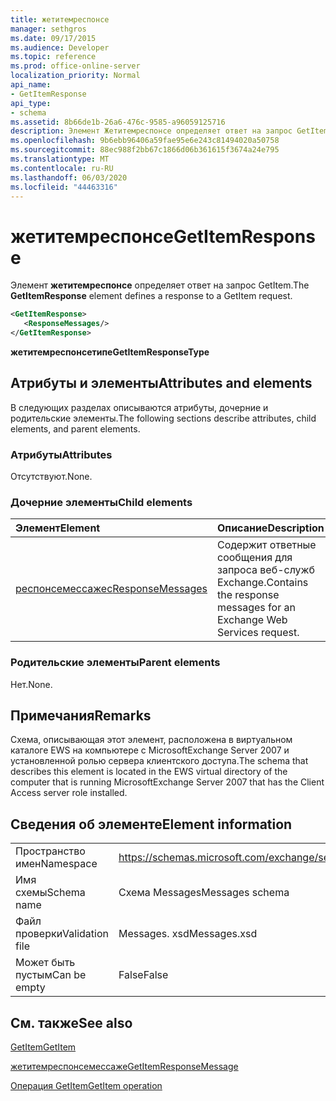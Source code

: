 ```yaml
---
title: жетитемреспонсе
manager: sethgros
ms.date: 09/17/2015
ms.audience: Developer
ms.topic: reference
ms.prod: office-online-server
localization_priority: Normal
api_name:
- GetItemResponse
api_type:
- schema
ms.assetid: 8b66de1b-26a6-476c-9585-a96059125716
description: Элемент Жетитемреспонсе определяет ответ на запрос GetItem.
ms.openlocfilehash: 9b6ebb96406a59fae95e6e243c81494020a50758
ms.sourcegitcommit: 88ec988f2bb67c1866d06b361615f3674a24e795
ms.translationtype: MT
ms.contentlocale: ru-RU
ms.lasthandoff: 06/03/2020
ms.locfileid: "44463316"
---
```

# <a name="getitemresponse"></a><span data-ttu-id="5aa9f-103">жетитемреспонсе</span><span class="sxs-lookup"><span data-stu-id="5aa9f-103">GetItemResponse</span></span>

<span data-ttu-id="5aa9f-104">Элемент **жетитемреспонсе** определяет ответ на запрос GetItem.</span><span class="sxs-lookup"><span data-stu-id="5aa9f-104">The **GetItemResponse** element defines a response to a GetItem request.</span></span> 
  
```xml
<GetItemResponse>
   <ResponseMessages/>
</GetItemResponse>
```

 <span data-ttu-id="5aa9f-105">**жетитемреспонсетипе**</span><span class="sxs-lookup"><span data-stu-id="5aa9f-105">**GetItemResponseType**</span></span>
## <a name="attributes-and-elements"></a><span data-ttu-id="5aa9f-106">Атрибуты и элементы</span><span class="sxs-lookup"><span data-stu-id="5aa9f-106">Attributes and elements</span></span>

<span data-ttu-id="5aa9f-107">В следующих разделах описываются атрибуты, дочерние и родительские элементы.</span><span class="sxs-lookup"><span data-stu-id="5aa9f-107">The following sections describe attributes, child elements, and parent elements.</span></span>
  
### <a name="attributes"></a><span data-ttu-id="5aa9f-108">Атрибуты</span><span class="sxs-lookup"><span data-stu-id="5aa9f-108">Attributes</span></span>

<span data-ttu-id="5aa9f-109">Отсутствуют.</span><span class="sxs-lookup"><span data-stu-id="5aa9f-109">None.</span></span>
  
### <a name="child-elements"></a><span data-ttu-id="5aa9f-110">Дочерние элементы</span><span class="sxs-lookup"><span data-stu-id="5aa9f-110">Child elements</span></span>

|<span data-ttu-id="5aa9f-111">**Элемент**</span><span class="sxs-lookup"><span data-stu-id="5aa9f-111">**Element**</span></span>|<span data-ttu-id="5aa9f-112">**Описание**</span><span class="sxs-lookup"><span data-stu-id="5aa9f-112">**Description**</span></span>|
|:-----|:-----|
|[<span data-ttu-id="5aa9f-113">респонсемессажес</span><span class="sxs-lookup"><span data-stu-id="5aa9f-113">ResponseMessages</span></span>](responsemessages.md) <br/> |<span data-ttu-id="5aa9f-114">Содержит ответные сообщения для запроса веб-служб Exchange.</span><span class="sxs-lookup"><span data-stu-id="5aa9f-114">Contains the response messages for an Exchange Web Services request.</span></span>  <br/> |
   
### <a name="parent-elements"></a><span data-ttu-id="5aa9f-115">Родительские элементы</span><span class="sxs-lookup"><span data-stu-id="5aa9f-115">Parent elements</span></span>

<span data-ttu-id="5aa9f-116">Нет.</span><span class="sxs-lookup"><span data-stu-id="5aa9f-116">None.</span></span>
  
## <a name="remarks"></a><span data-ttu-id="5aa9f-117">Примечания</span><span class="sxs-lookup"><span data-stu-id="5aa9f-117">Remarks</span></span>

<span data-ttu-id="5aa9f-118">Схема, описывающая этот элемент, расположена в виртуальном каталоге EWS на компьютере с MicrosoftExchange Server 2007 и установленной ролью сервера клиентского доступа.</span><span class="sxs-lookup"><span data-stu-id="5aa9f-118">The schema that describes this element is located in the EWS virtual directory of the computer that is running MicrosoftExchange Server 2007 that has the Client Access server role installed.</span></span>
  
## <a name="element-information"></a><span data-ttu-id="5aa9f-119">Сведения об элементе</span><span class="sxs-lookup"><span data-stu-id="5aa9f-119">Element information</span></span>

|||
|:-----|:-----|
|<span data-ttu-id="5aa9f-120">Пространство имен</span><span class="sxs-lookup"><span data-stu-id="5aa9f-120">Namespace</span></span>  <br/> |https://schemas.microsoft.com/exchange/services/2006/messages  <br/> |
|<span data-ttu-id="5aa9f-121">Имя схемы</span><span class="sxs-lookup"><span data-stu-id="5aa9f-121">Schema name</span></span>  <br/> |<span data-ttu-id="5aa9f-122">Схема Messages</span><span class="sxs-lookup"><span data-stu-id="5aa9f-122">Messages schema</span></span>  <br/> |
|<span data-ttu-id="5aa9f-123">Файл проверки</span><span class="sxs-lookup"><span data-stu-id="5aa9f-123">Validation file</span></span>  <br/> |<span data-ttu-id="5aa9f-124">Messages. xsd</span><span class="sxs-lookup"><span data-stu-id="5aa9f-124">Messages.xsd</span></span>  <br/> |
|<span data-ttu-id="5aa9f-125">Может быть пустым</span><span class="sxs-lookup"><span data-stu-id="5aa9f-125">Can be empty</span></span>  <br/> |<span data-ttu-id="5aa9f-126">False</span><span class="sxs-lookup"><span data-stu-id="5aa9f-126">False</span></span>  <br/> |
   
## <a name="see-also"></a><span data-ttu-id="5aa9f-127">См. также</span><span class="sxs-lookup"><span data-stu-id="5aa9f-127">See also</span></span>



[<span data-ttu-id="5aa9f-128">GetItem</span><span class="sxs-lookup"><span data-stu-id="5aa9f-128">GetItem</span></span>](getitem.md)
  
[<span data-ttu-id="5aa9f-129">жетитемреспонсемессаже</span><span class="sxs-lookup"><span data-stu-id="5aa9f-129">GetItemResponseMessage</span></span>](getitemresponsemessage.md)
  
[<span data-ttu-id="5aa9f-130">Операция GetItem</span><span class="sxs-lookup"><span data-stu-id="5aa9f-130">GetItem operation</span></span>](getitem-operation.md)

